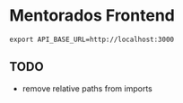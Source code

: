# Mentorados Frontend

`export API_BASE_URL=http://localhost:3000`

## TODO

* remove relative paths from imports
